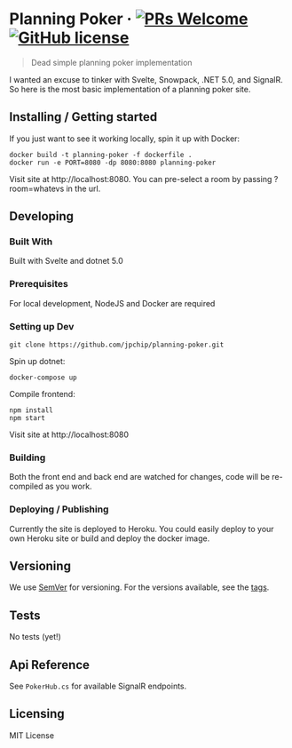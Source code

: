 # Planning Poker &middot; [![PRs Welcome](https://img.shields.io/badge/PRs-welcome-brightgreen.svg?style=flat-square)](http://makeapullrequest.com) [![GitHub license](https://img.shields.io/badge/license-MIT-blue.svg?style=flat-square)](https://github.com/jpchip/planning-poker/blob/master/LICENSE)
> Dead simple planning poker implementation

I wanted an excuse to tinker with Svelte, Snowpack, .NET 5.0, and SignalR. So here is the most basic implementation of a planning poker site. 

## Installing / Getting started

If you just want to see it working locally, spin it up with Docker:

```shell
docker build -t planning-poker -f dockerfile .
docker run -e PORT=8080 -dp 8080:8080 planning-poker 
```
Visit site at http://localhost:8080. You can pre-select a room by passing ?room=whatevs in the url.

## Developing

### Built With
Built with Svelte and dotnet 5.0

### Prerequisites
For local development, NodeJS and Docker are required


### Setting up Dev

```shell
git clone https://github.com/jpchip/planning-poker.git
```

Spin up dotnet:

```shell
docker-compose up
```

Compile frontend:

```shell
npm install
npm start
```

Visit site at http://localhost:8080

### Building

Both the front end and back end are watched for changes, code will be re-compiled as you work.

### Deploying / Publishing

Currently the site is deployed to Heroku. You could easily deploy to your own Heroku site or build and deploy the docker image.

## Versioning

We use [SemVer](http://semver.org/) for versioning. For the versions available, see the [tags](https://github.com/jpchip/planning-poker/tags).


## Tests

No tests (yet!)

## Api Reference

See `PokerHub.cs` for available SignalR endpoints.

## Licensing

MIT License
